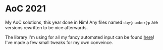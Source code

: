  # AoC 2021

My AoC solutions, this year done in Nim! Any files named `day{number}p` are versions rewritten to be nice afterwards.

The library I'm using for all my fancy automated input can be found [here](https://github.com/MichalMarsalek/Advent-of-code/tree/master/2021/Nim)! I've made a few small tweaks for my own conveince.
